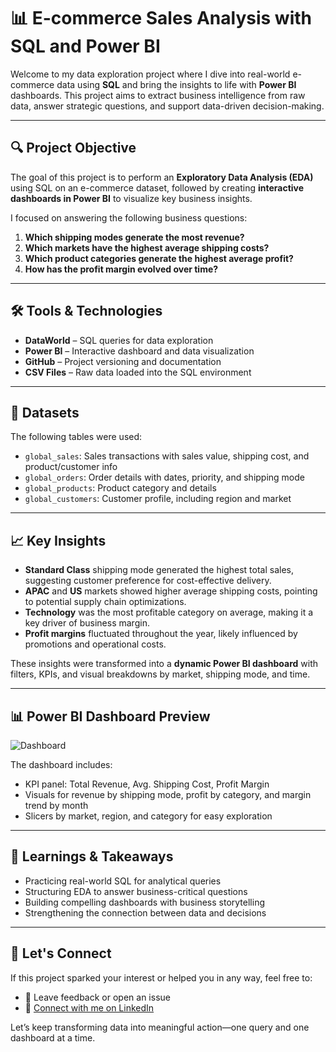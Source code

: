 # 📊 E-commerce Sales Analysis with SQL and Power BI

Welcome to my data exploration project where I dive into real-world e-commerce data using **SQL** and bring the insights to life with **Power BI** dashboards. This project aims to extract business intelligence from raw data, answer strategic questions, and support data-driven decision-making.

---

## 🔍 Project Objective

The goal of this project is to perform an **Exploratory Data Analysis (EDA)** using SQL on an e-commerce dataset, followed by creating **interactive dashboards in Power BI** to visualize key business insights.

I focused on answering the following business questions:

1. **Which shipping modes generate the most revenue?**
2. **Which markets have the highest average shipping costs?**
3. **Which product categories generate the highest average profit?**
4. **How has the profit margin evolved over time?**

---

## 🛠️ Tools & Technologies

* **DataWorld** – SQL queries for data exploration
* **Power BI** – Interactive dashboard and data visualization
* **GitHub** – Project versioning and documentation
* **CSV Files** – Raw data loaded into the SQL environment

---

## 🧾 Datasets

The following tables were used:

* `global_sales`: Sales transactions with sales value, shipping cost, and product/customer info
* `global_orders`: Order details with dates, priority, and shipping mode
* `global_products`: Product category and details
* `global_customers`: Customer profile, including region and market

---

## 📈 Key Insights

* **Standard Class** shipping mode generated the highest total sales, suggesting customer preference for cost-effective delivery.
* **APAC** and **US** markets showed higher average shipping costs, pointing to potential supply chain optimizations.
* **Technology** was the most profitable category on average, making it a key driver of business margin.
* **Profit margins** fluctuated throughout the year, likely influenced by promotions and operational costs.

These insights were transformed into a **dynamic Power BI dashboard** with filters, KPIs, and visual breakdowns by market, shipping mode, and time.

---

## 📊 Power BI Dashboard Preview

![Dashboard](https://app.powerbi.com/view?r=eyJrIjoiZjkzNWVkZmUtYjA1Ny00YmRhLTgzNTAtYjI5Zjk0NzZiNjhiIiwidCI6ImVkYjI3OTMzLWY3OWEtNDNkYS1hZTNhLTNhYzk1ZjE1MDdlYSJ9)

The dashboard includes:

* KPI panel: Total Revenue, Avg. Shipping Cost, Profit Margin
* Visuals for revenue by shipping mode, profit by category, and margin trend by month
* Slicers by market, region, and category for easy exploration

---

## 🧠 Learnings & Takeaways

* Practicing real-world SQL for analytical queries
* Structuring EDA to answer business-critical questions
* Building compelling dashboards with business storytelling
* Strengthening the connection between data and decisions

---

## 🙌 Let's Connect

If this project sparked your interest or helped you in any way, feel free to:

* 📝 Leave feedback or open an issue
* 🔗 [Connect with me on LinkedIn](https://www.linkedin.com/in/erivelton-mendonca/)

Let’s keep transforming data into meaningful action—one query and one dashboard at a time.
